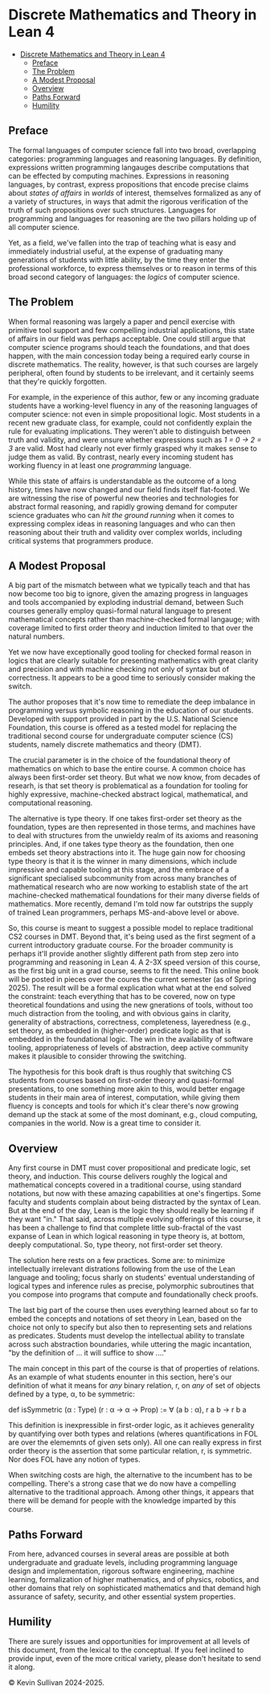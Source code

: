 # Discrete Mathematics and Theory in Lean 4

- [Discrete Mathematics and Theory in Lean 4](#discrete-mathematics-and-theory-in-lean-4)
  - [Preface](#preface)
  - [The Problem](#the-problem)
  - [A Modest Proposal](#a-modest-proposal)
  - [Overview](#overview)
  - [Paths Forward](#paths-forward)
  - [Humility](#humility)

## Preface

The formal languages of computer science fall into two broad, overlapping categories: programming languages and reasoning languages. By definition, expressions written programming langauges describe computations that can be effected by computing machines. Expressions in reasoning languages, by contrast, express propositions that encode precise claims about *states of affairs* in *worlds* of interest, themselves formalized as any of a variety of structures, in ways that admit the rigorous verification of the truth of such propositions over such structures. Languages for programming and languages for reasoning are the two pillars holding up of all computer science.

Yet, as a field, we've fallen into the trap of teaching what is easy and immediately industrial useful, at the expense of graduating many generations of students with little ability, by the time they enter the professional workforce, to express themselves or to reason in terms of this broad second category of languages: the *logics* of computer science.

## The Problem

When formal reasoning was largely a paper and pencil exercise with primitive tool support and few compelling industrial applications, this state of affairs in our field was perhaps acceptable. One could still argue that computer science programs should teach the foundations, and that does happen, with the main concession today being a required early course in discrete mathematics. The reality, however, is that such courses are largely peripheral, often found by students to be irrelevant, and it certainly seems that they're quickly forgotten.

For example, in the experience of this author, few or any incoming graduate students have a working-level fluency in any of the reasoning languages of computer science: not even in simple propositional logic. Most students in a recent new graduate class, for example, could not confidently explain the rule for evaluating implications. They weren't able to distinguish between truth and validity, and were unsure whether expressions such as *1 = 0 → 2 = 3* are valid. Most had clearly not ever firmly grasped why it makes sense to judge them as valid. By contrast, nearly every incoming student has working fluency in at least one *programming* language.

While this state of affairs is understandable as the outcome of a long history, times have now changed and our field finds itself flat-footed. We are witnessing the rise of powerful new theories and technologies for abstract formal reasoning, and rapidly growing demand for computer science graduates who can *hit the ground running* when it comes to expressing complex ideas in reasoning languages and who can then reasoning about their truth and validity over complex worlds, including critical systems that programmers produce. 

## A Modest Proposal

A big part of the mismatch between what we typically teach and that has now become too big to ignore, given the amazing progress in languages and tools accompanied by exploding industrial demand, between Such courses generally employ quasi-formal
natural language to present mathematical concepts rather than machine-checked formal
langauge; with coverage limited to first order theory and induction limited to that
over the natural numbers.

Yet we now have exceptionally good tooling for checked formal reason in logics that
are clearly suitable for presenting mathematics with great clarity and precision and
with machine checking not only of syntax but of correctness. It appears to be a good 
time to seriously consider making the switch.


The author proposes that it's now time to remediate the deep imbalance in programming versus symbolic reasoning in the education of our students. Developed with support provided in part by the U.S. National Science Foundation, this course is offered as a tested model for replacing the traditional second course for undergraduate computer science (CS) students, namely discrete mathematics and theory (DMT).  



The crucial parameter is in the choice of the foundational theory of mathematics on
which to base the entire course. A common choice has always been first-order set theory.
But what we now know, from decades of researh, is that set theory is problematical
as a foundation for tooling for highly expressive, machine-checked abstract logical,
mathematical, and computational reasoning.

The alternative is type theory. If one takes first-order set theory as the foundation,
types are then represented in those terms, and machines have to deal with structures
from the unwieldy realm of its axioms and reasoning principles. And, if one takes type
theory as the foundation, then one embeds set theory abstractions into it. The huge
gain now for choosing type theory is that it is the winner in many dimensions, which
include impressive and capable tooling at this stage, and the embrace of a significant
specialised subcommunity from across many branches of mathematical research who are
now working to establish state of the art machine-checked mathematical foundations
for their many diverse fields of mathematics. More recently, demand I'm told now far
outstrips the supply of trained Lean programmers, perhaps MS-and-above level or above.

So, this course is meant to suggest a possible model to replace traditional CS2 courses in
DMT.  Beyond that, it's being used as the first segment of a current introductory graduate
course. For the broader community is perhaps it'll provide another slightly different path
from step zero into programming and reasoning in Lean 4. A 2-3X speed version of this course,
as the first big unit in a grad course, seems to fit the need.  This online book will be
posted in pieces over the coures the current semester (as of Spring 2025). The result will
be a formal explication what what at the end solved the constraint: teach everything that
has to be covered, now on type theoretical foundations and using the new gnerations of
tools, without too much distraction from the tooling, and with obvious gains in clarity,
generality of abstractions, correctness, completeness, layeredness (e.g., set theory, as
embedded in (higher-order) predicate logic as that is embedded in the foundational logic.
The win in the availability of software tooling, appropriateness of levels of abstraction,
deep active community makes it plausible to consider throwing the switching. 

The hypothesis for this book draft is thus roughly that switching CS students from courses
based on first-order theory and quasi-formal presentations, to one something more akin to
this, would better engage students in their main area of interest, computation, while giving
them fluency is concepts and tools for which it's clear there's now growing demand up the
stack at some of the most dominant, e.g., cloud computing, companies in the world. Now is a
great time to consider it.

## Overview

Any first course in DMT must cover propositional and predicate logic, set theory, and induction.
This course delivers roughly the logical and mathematical concepts covered in a traditional course,
using standard notations, but now with these amazing capabilities at one's fingertips. Some faculty
and students complain about being distracted by the syntax of Lean. But at the end of the day, Lean
is the logic they should really be learning if they want "in." That said, across multiple evolving
offerings of this course, it has been a challenge to find that complete little sub-fractal of the
vast expanse of Lean in which logical reasoning in type theory is, at bottom, deeply computational.
So, type theory, not first-order set theory.

The solution here rests on a few practices. Some are: to minimize intellectually irrelevant
distrations following from the use of the Lean language and tooling; focus sharly on students'
eventual understanding of logical types and inference rules as precise, polymorphic subroutines
that you compose into programs that compute and foundationally check proofs.

The last big part of the course then uses everything learned about so far to embed the concepts
and notations of set theory in Lean, based on the choice not only to specify but also then to 
representing sets and relations as predicates. Students must develop the intellectual ability
to translate across such abstraction boundaries, while uttering the magic incantation, "by the
definition of ... it will suffice to show ...."

The main concept in this part of the course is that of properties of relations.
As an example of what students enounter in this section, here's our definition
of what it means for *any* binary relation, r, on *any* of set of objects defined
by a type, α, to be symmetric:

def isSymmetric (α : Type) (r : α → α → Prop) := ∀ (a b : α), r a b → r b a

This definition is inexpressible in first-order logic, as it achieves generality
by quantifying over both types and relations (wheres quantifications in FOL are
over the elememnts of given sets only). All one can really express in first order
theory is the assertion that some particular relation, r, is symmetric. Nor does
FOL have any notion of types.

When switching costs are high, the alternative to the incumbent has to be compelling.
There's a strong case that we do now have a compelling alternative to the traditional
approach. Among other things, it appears that there will be demand for people with the
knowledge imparted by this course.

## Paths Forward

From here, advanced courses in several areas are possible at both undergraduate and graduate levels,
including programming language design and implementation, rigorous software engineering, machine
learning, formalization of higher mathematics, and of physics, robotics, and other domains that
rely on sophisticated mathematics and that demand high assurance of safety, security, and other
essential system properties.

## Humility

There are surely issues and opportunities for improvement at all levels of this document, 
from the lexical to the conceptual. If you feel inclined to provide input, even of the more
critical variety, please don't hesitate to send it along.

&copy; Kevin Sullivan 2024-2025.
